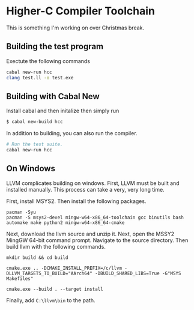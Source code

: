 # Higher-C Compiler Toolchain

This is something I'm working on over Christmas break.

## Building the test program

Exectute the following commands

```bash
cabal new-run hcc
clang test.ll -o test.exe
```

## Building with Cabal New

Install cabal and then initalize then simply run

```bash
$ cabal new-build hcc
```

In addition to building, you can also run the compiler.

``` sh
# Run the test suite.
cabal new-run hcc
```


## On Windows

LLVM complicates building on windows. First, LLVM must be built and installed manually. This process can take a very, very long time.

First, install MSYS2. Then install the following packages.

```
pacman -Syu
pacman -S msys2-devel mingw-w64-x86_64-toolchain gcc binutils bash automake make python2 mingw-w64-x86_64-cmake
```

Next, download the llvm source and unzip it. Next, open the MSSY2 MingGW 64-bit command prompt. Navigate to the source directory. Then build llvm with the following commands.

```
mkdir build && cd build

cmake.exe .. -DCMAKE_INSTALL_PREFIX=/c/llvm -DLLVM_TARGETS_TO_BUILD="AArch64" -DBUILD_SHARED_LIBS=True -G"MSYS Makefiles"

cmake.exe --build . --target install
```

Finally, add `C:\llvm\bin` to the path.